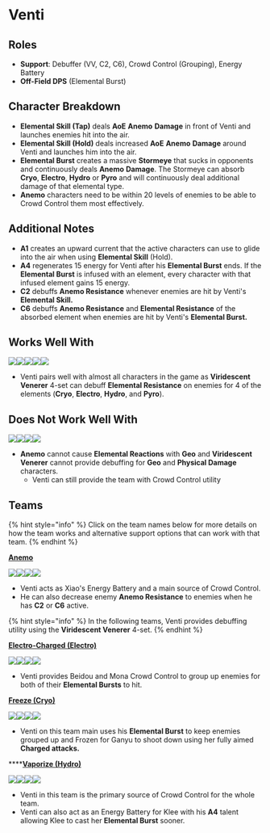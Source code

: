 # Venti

## Roles

* **Support**: Debuffer (VV, C2, C6), Crowd Control (Grouping), Energy Battery
* **Off-Field DPS** (Elemental Burst)

## Character Breakdown

* **Elemental Skill (Tap)** deals **AoE** **Anemo** **Damage** in front of Venti and launches enemies hit into the air.
* **Elemental Skill (Hold)** deals increased **AoE** **Anemo** **Damage** around Venti and launches him into the air.
* **Elemental Burst** creates a massive **Stormeye** that sucks in opponents and continuously deals **Anemo** **Damage**. The Stormeye can absorb **Cryo**, **Electro**, **Hydro** or **Pyro** and will continuously deal additional damage of that elemental type.
* **Anemo** characters need to be within 20 levels of enemies to be able to Crowd Control them most effectively.

## **Additional Notes**

* **A1** creates an upward current that the active characters can use to glide into the air when using **Elemental Skill** (Hold).
* **A4** regenerates 15 energy for Venti after his **Elemental Burst** ends. If the **Elemental Burst** is infused with an element, every character with that infused element gains 15 energy.
* **C2** debuffs **Anemo Resistance** whenever enemies are hit by Venti's **Elemental Skill.**
* **C6** debuffs **Anemo Resistance** and **Elemental Resistance** of the absorbed element when enemies are hit by Venti's **Elemental Burst.**

## Works Well With

![](../../.gitbook/assets/Element\_Anemo.webp)![](../../.gitbook/assets/Element\_Cryo.webp)![](../../.gitbook/assets/Element\_Electro.webp)![](../../.gitbook/assets/Element\_Hydro.webp)![](../../.gitbook/assets/Element\_Pyro.webp)

* Venti pairs well with almost all characters in the game as **Viridescent Venerer** 4-set can debuff **Elemental Resistance** on enemies for 4 of the elements (**Cryo**, **Electro**, **Hydro**, and **Pyro**).

## Does Not Work Well With

![](../../.gitbook/assets/Element\_Geo.webp)![](../../.gitbook/assets/UI\_AvatarIcon\_Eula.png)![](../../.gitbook/assets/UI\_AvatarIcon\_Razor.png)![](../../.gitbook/assets/UI\_AvatarIcon\_Xinyan.png)

* **Anemo** cannot cause **Elemental Reactions** with **Geo** and **Viridescent Venerer** cannot provide debuffing for **Geo** and **Physical Damage** characters.
  * Venti can still provide the team with Crowd Control utility

## Teams

{% hint style="info" %}
Click on the team names below for more details on how the team works and alternative support options that can work with that team.
{% endhint %}

[**Anemo**](../../teams/anemo.md)

![](../../.gitbook/assets/UI\_AvatarIcon\_Xiao.png)![](../../.gitbook/assets/UI\_AvatarIcon\_Bennett.png)![](../../.gitbook/assets/UI\_AvatarIcon\_Venti.png)![](../../.gitbook/assets/UI\_AvatarIcon\_Zhongli.png)

* Venti acts as Xiao's Energy Battery and a main source of Crowd Control.
* He can also decrease enemy **Anemo Resistance** to enemies when he has **C2** or **C6** active.

{% hint style="info" %}
In the following teams, Venti provides debuffing utility using the **Viridescent Venerer** 4-set.
{% endhint %}

[**Electro-Charged (Electro)**](../../teams/electro-charged.md)

![](../../.gitbook/assets/UI\_AvatarIcon\_Beidou.png)![](../../.gitbook/assets/UI\_AvatarIcon\_Mona.png)![](../../.gitbook/assets/UI\_AvatarIcon\_Venti.png)![](../../.gitbook/assets/UI\_AvatarIcon\_Bennett.png)

* Venti provides Beidou and Mona Crowd Control to group up enemies for both of their **Elemental Bursts** to hit.

[**Freeze (Cryo)**](../../teams/freeze.md)

![](../../.gitbook/assets/UI\_AvatarIcon\_Ganyu.png)![](../../.gitbook/assets/UI\_AvatarIcon\_Mona.png)![](../../.gitbook/assets/UI\_AvatarIcon\_Venti.png)![](../../.gitbook/assets/UI\_AvatarIcon\_Diona.png)

* Venti on this team main uses his **Elemental Burst** to keep enemies grouped up and Frozen for Ganyu to shoot down using her fully aimed **Charged attacks.**

****[**Vaporize (Hydro)**](../../teams/vaporize.md)

![](../../.gitbook/assets/UI\_AvatarIcon\_Klee.png)![](../../.gitbook/assets/UI\_AvatarIcon\_Xingqiu.png)![](../../.gitbook/assets/UI\_AvatarIcon\_Venti.png)![](../../.gitbook/assets/UI\_AvatarIcon\_Bennett.png)

* Venti in this team is the primary source of Crowd Control for the whole team.
* Venti can also act as an Energy Battery for Klee with his **A4** talent allowing Klee to cast her  **Elemental Burst** sooner.

